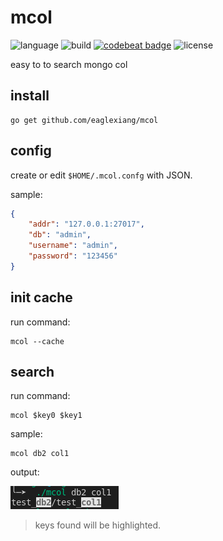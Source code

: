 # mcol

![language](https://img.shields.io/badge/language-go-blue.svg)
![build](https://api.travis-ci.com/eaglexiang/mcol.svg?branch=master)
[![codebeat badge](https://codebeat.co/badges/b4703e04-0239-4c04-86fd-d4a4623e5470)](https://codebeat.co/projects/github-com-eaglexiang-mcol-master)
![license](https://img.shields.io/badge/license-MIT-black.svg)

easy to to search mongo col

## install

```shell
go get github.com/eaglexiang/mcol
```

## config

create or edit `$HOME/.mcol.confg` with JSON.

sample:

```json
{
    "addr": "127.0.0.1:27017",
    "db": "admin",
    "username": "admin",
    "password": "123456"
}
```

## init cache

run command:

```shell
mcol --cache
```

## search

run command:

```shell
mcol $key0 $key1
```

sample:

```shell
mcol db2 col1
```

output:

![search](doc/mcol_search.png)

> keys found will be highlighted.
